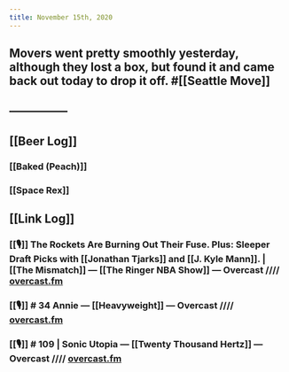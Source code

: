 ```yaml
---
title: November 15th, 2020
---
```


## Movers went pretty smoothly yesterday, although they lost a box, but found it and came back out today to drop it off. #[[Seattle Move]]

## —————

## [[Beer Log]]
### [[Baked (Peach)]]

### [[Space Rex]]

## [[Link Log]]
### [[🎙]] The Rockets Are Burning Out Their Fuse. Plus: Sleeper Draft Picks with [[Jonathan Tjarks]] and [[J. Kyle Mann]]. | [[The Mismatch]] — [[The Ringer NBA Show]] — Overcast //// [overcast.fm](https://overcast.fm/+GgJAJrsCI)

### [[🎙]] # 34 Annie — [[Heavyweight]] — Overcast //// [overcast.fm](https://overcast.fm/+HKafmO44M)

### [[🎙]] # 109 | Sonic Utopia — [[Twenty Thousand Hertz]] — Overcast //// [overcast.fm](https://overcast.fm/+HhScQ3dWs)
